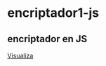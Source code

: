 # encriptador1-js
## encriptador en JS

<a href="https://mauricioandrespulgarin.github.io/encriptador1-js/">Visualiza 
